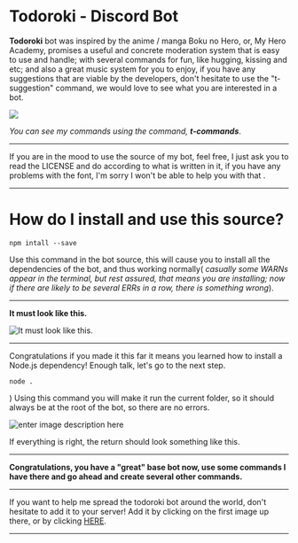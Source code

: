 
# Todoroki - Discord Bot

**Todoroki** bot was inspired by the anime / manga Boku no Hero, or, My Hero Academy, promises a useful and concrete moderation system that is easy to use and handle; with several commands for fun, like hugging, kissing and etc; and also a great music system for you to enjoy, if you have any suggestions that are viable by the developers, don't hesitate to use the "t-suggestion" command, we would love to see what you are interested in a bot.

<a href="https://discordapp.com/api/oauth2/authorize?client_id=498930184838184962&permissions=8&scope=bot" alt="Add to Server"><img src="https://cdn.discordapp.com/attachments/669362719593332737/671090980115709992/unknown.png"></a>


*You can see my commands using the command, **t-commands***.
<hr>
If you are in the mood to use the source of my bot, feel free, I just ask you to read the LICENSE and do according to what is written in it, if you have any problems with the font, I'm sorry I won't be able to help you with that .
<hr>

# How do I install and use this source?

    npm intall --save
    
Use this command in the bot source, this will cause you to install all the dependencies of the bot, and thus working normally( *casually some WARNs appear in the terminal, but rest assured, that means you are installing; now if there are likely to be several ERRs in a row, there is something wrong*).
<hr>

**It must look like this.**

![It must look like this.](https://cdn.discordapp.com/attachments/669362719593332737/671094087155449886/unknown.png)
<hr>

Congratulations if you made it this far it means you learned how to install a Node.js dependency! Enough talk, let's go to the next step.

    node .
)
Using this command you will make it run the current folder, so it should always be at the root of the bot, so there are no errors.

![enter image description here](https://cdn.discordapp.com/attachments/669362719593332737/671095643023867954/unknown.png)

If everything is right, the return should look something like this.

<hr>

**Congratulations, you have a "great" base bot now, use some commands I have there and go ahead and create several other commands.**

<hr>

If you want to help me spread the todoroki bot around the world, don't hesitate to add it to your server! Add it by clicking on the first image up there, or by clicking [HERE](https://discordapp.com/oauth2/authorize?client_id=666825074850136076&permissions=473316598&scope=bot).
<hr>
